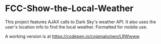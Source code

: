 # FCC-Show-the-Local-Weather
This project features AJAX calls to Dark Sky's weather API. It also uses the user's location info to find the local weather. Formatted for mobile use. 

A working version is at https://codepen.io/cojamalo/pen/LRWwww.


